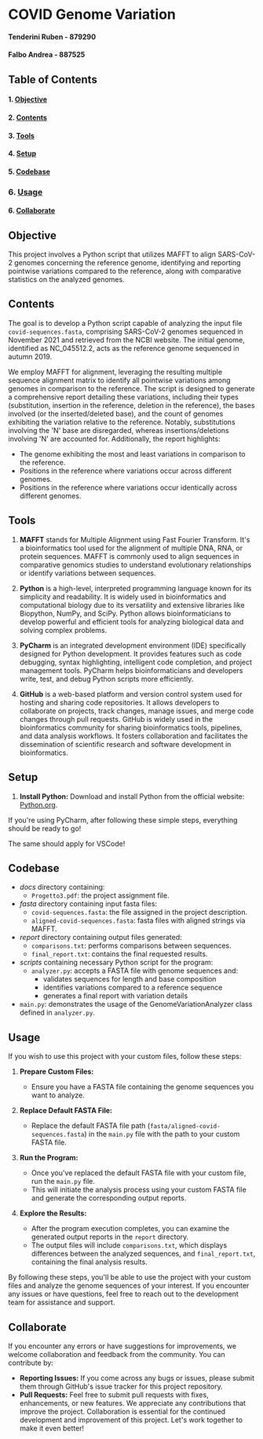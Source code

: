 # COVID Genome Variation

#### Tenderini Ruben - 879290
#### Falbo Andrea - 887525

## Table of Contents

#### 1. [Objective](#objective)
#### 2. [Contents](#contents)
#### 3. [Tools](#tools)
#### 4. [Setup](#setup)
#### 5. [Codebase](#codebase)
### 6. [Usage](#usage)
#### 6.  [Collaborate](#collaborate)

## Objective
This project involves a Python script that utilizes MAFFT to align SARS-CoV-2 genomes concerning the reference genome, 
identifying and reporting pointwise variations compared to the reference, along with comparative statistics on the analyzed genomes.

## Contents

The goal is to develop a Python script capable of analyzing the input file `covid-sequences.fasta`, comprising SARS-CoV-2 genomes sequenced in November 2021 and retrieved from the NCBI website. The initial genome, identified as NC_045512.2, acts as the reference genome sequenced in autumn 2019.

We employ MAFFT for alignment, leveraging the resulting multiple sequence alignment matrix to identify all pointwise variations among genomes in comparison to the reference. The script is designed to generate a comprehensive report detailing these variations, including their types (substitution, insertion in the reference, deletion in the reference), the bases involved (or the inserted/deleted base), and the count of genomes exhibiting the variation relative to the reference. Notably, substitutions involving the 'N' base are disregarded, whereas insertions/deletions involving 'N' are accounted for. Additionally, the report highlights:
- The genome exhibiting the most and least variations in comparison to the reference.
- Positions in the reference where variations occur across different genomes.
- Positions in the reference where variations occur identically across different genomes.


## Tools

1. **MAFFT** stands for Multiple Alignment using Fast Fourier Transform. It's a bioinformatics tool used for the 
alignment of multiple DNA, RNA, or protein sequences. MAFFT is commonly used to align sequences in comparative genomics 
studies to understand evolutionary relationships or identify variations between sequences.

2. **Python** is a high-level, interpreted programming language known for its simplicity and readability. It is widely used in bioinformatics and computational biology due to its versatility and extensive libraries like Biopython, NumPy, and SciPy. Python allows bioinformaticians to develop powerful and efficient tools for analyzing biological data and solving complex problems.

3. **PyCharm** is an integrated development environment (IDE) specifically designed for Python development. It provides features such as code debugging, syntax highlighting, intelligent code completion, and project management tools. PyCharm helps bioinformaticians and developers write, test, and debug Python scripts more efficiently.

4. **GitHub** is a web-based platform and version control system used for hosting and sharing code repositories. It allows developers to collaborate on projects, track changes, manage issues, and merge code changes through pull requests. GitHub is widely used in the bioinformatics community for sharing bioinformatics tools, pipelines, and data analysis workflows. It fosters collaboration and facilitates the dissemination of scientific research and software development in bioinformatics.

## Setup

1. **Install Python:** Download and install Python from the official website: [Python.org](https://www.python.org/).

If you're using PyCharm, after following these simple steps, everything should be ready to go!

The same should apply for VSCode!

## Codebase
- *docs* directory containing:
  - `Progetto3.pdf`: the project assignment file.
- *fasta* directory containing input fasta files:
  - `covid-sequences.fasta`: the file assigned in the project description.
  - `aligned-covid-sequences.fasta`: fasta files with aligned strings via MAFFT.
- *report* directory containing output files generated:
  - `comparisons.txt`: performs comparisons between sequences.
  - `final_report.txt`: contains the final requested results.
- *scripts* containing necessary Python script for the program:
  - `analyzer.py`: accepts a FASTA file with genome sequences and:
    - validates sequences for length and base composition
    - identifies variations compared to a reference sequence 
    - generates a final report with variation details
- `main.py`: demonstrates the usage of the GenomeVariationAnalyzer class defined in `analyzer.py`. 

## Usage

If you wish to use this project with your custom files, follow these steps:

1. **Prepare Custom Files:**
   - Ensure you have a FASTA file containing the genome sequences you want to analyze.
   
2. **Replace Default FASTA File:**
   - Replace the default FASTA file path (`fasta/aligned-covid-sequences.fasta`) in the `main.py` file with the path to your custom FASTA file.

3. **Run the Program:**
   - Once you've replaced the default FASTA file with your custom file, run the `main.py` file.
   - This will initiate the analysis process using your custom FASTA file and generate the corresponding output reports.

4. **Explore the Results:**
   - After the program execution completes, you can examine the generated output reports in the `report` directory.
   - The output files will include `comparisons.txt`, which displays differences between the analyzed sequences, and `final_report.txt`, containing the final analysis results.

By following these steps, you'll be able to use the project with your custom files and analyze the genome sequences of your interest. If you encounter any issues or have questions, feel free to reach out to the development team for assistance and support.


## Collaborate
If you encounter any errors or have suggestions for improvements, we welcome collaboration and feedback from the community. You can contribute by:
- **Reporting Issues:** If you come across any bugs or issues, please submit them through GitHub's issue tracker for this project repository.
- **Pull Requests:** Feel free to submit pull requests with fixes, enhancements, or new features. We appreciate any contributions that improve the project.
Collaboration is essential for the continued development and improvement of this project. Let's work together to make it even better!